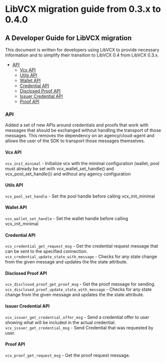 # LibVCX migration guide from 0.3.x to 0.4.0

## A Developer Guide for LibVCX migration

This document is written for developers using LibVCX to provide necessary information and
to simplify their transition to LibVCX 0.4 from LibVCX 0.3.x.

* [API]()
    * [Vcx API](#vcx-api)
    * [Utils API](#utils-api)
    * [Wallet API](#wallet-api)
    * [Credential API](#credential-api)
    * [Disclosed Proof API](#disclosed-proof-api)
    * [Issuer Credential API](#issuer-credential-api)
    * [Proof API](#proof-api)

### API

Added a set of new APIs around credentials and proofs that work with messages that should be exchanged without handling the transport of those messages.
This removes the dependency on an agency/cloud-agent and allows the user of the SDK to transport those messages themselves. 


#### Vcx API

`vcx_init_minimal` - Initialize vcx with the minimal configuration (wallet, pool must already be set with  vcx_wallet_set_handle() and vcx_pool_set_handle()) and without any agency configuration


#### Utils API

`vcx_pool_set_handle` - Set the pool handle before calling vcx_init_minimal


#### Wallet API

`vcx_wallet_set_handle` - Set the wallet handle before calling vcx_init_minimal

#### Credential API

`vcx_credential_get_request_msg` - Get the credential request message that can be sent to the specified connection.
`vcx_credential_update_state_with_message` - Checks for any state change from the given message and updates the the state attribute.


#### Disclosed Proof API

`vcx_disclosed_proof_get_proof_msg` - Get the proof message for sending.
`vcx_disclosed_proof_update_state_with_message` -  Checks for any state change from the given message and updates the the state attribute.


#### Issuer Credential API

`vcx_issuer_get_credential_offer_msg` - Send a credential offer to user showing what will be included in the actual credential.
`vcx_issuer_get_credential_msg` - Send Credential that was requested by user.


#### Proof API

`vcx_proof_get_request_msg` - Get the proof request message.